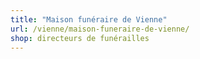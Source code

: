 ```yaml
---
title: "Maison funéraire de Vienne"
url: /vienne/maison-funeraire-de-vienne/
shop: directeurs de funérailles
---
```

